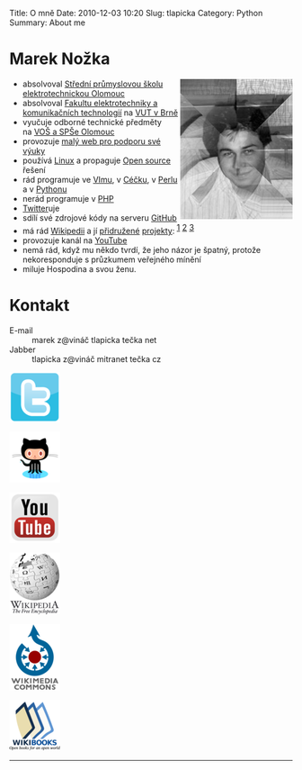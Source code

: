Title: O mně
Date: 2010-12-03 10:20
Slug: tlapicka
Category: Python
Summary: About me

Marek Nožka
=================

<img width="200" height="249" alt="Moje fotka" 
     src="/images/marek.jpg" style="float:right" />
<ul>
<li>absolvoval 
<a href="http://www.spseol.cz">Střední průmyslovou školu elektrotechnickou Olomouc</a></li>
<li>absolvoval
<a href="http://www.feec.vutbr.cz">Fakultu elektrotechniky a komunikačních technologií</a>
na <a href="http://www.vutbr.cz/">VUT&nbsp;v&nbsp;Brně</a></li>
<li>vyučuje odborné technické předměty 
na&nbsp;<a href="http://www.spseol.cz">VOŠ&nbsp;a&nbsp;SPŠe&nbsp;Olomouc</a></li>
<li>provozuje <a href="http://mamut.spseol.cz/nozka">malý web pro podporu své výuky</a></li>
<li>používá 
<a href="http://www.linux.cz/">Linux</a> a propaguje
<a href="http://cs.wikipedia.org/wiki/Open_source">Open source</a> řešení</li>
<!--<li>poslouchá                                    -->
<!--<a href="http://oboroh.cz/">Oboroh</a>,           -->
<!--<a href="http://www.majerovky.cz/">Majerovky</a>, -->
<!--<a href="http://www.traband.net/">Traband</a>     -->
<!--</li>                                             -->
<li>rád programuje 
ve&nbsp;<a href="http://www.kit.tul.cz/~satrapa/docs/vim/">VImu</a>,
v&nbsp;<a href="http://cs.wikipedia.org/wiki/C_(programovací_jazyk)">Céčku</a>,
v&nbsp;<a href="http://cs.wikipedia.org/wiki/Perl">Perlu</a> a  
v&nbsp;<a href="http://cs.wikipedia.org/wiki/Python">Pythonu</a>
</li>
<li>nerád programuje 
v&nbsp;<a href="http://cs.wikipedia.org/wiki/PHP">PHP</a>
</li>
<li><a href="http://twitter.com/MarrekNozka/">Twitter</a>uje</li>
<li>sdílí své zdrojové kódy na serveru 
    <a href="https://github.com/MarrekNozka/">GitHub</a></li>
<li>má rád <a href="http://cs.wikipedia.org">Wikipedii</a> a jí 
<a href="http://commons.wikimedia.org/">přidružené</a> 
<a href="http://wikimedia.org/">projekty</a>:
    <a style="vertical-align:super;" href="http://cs.wikipedia.org/wiki/Wikipedista:Tlapicka">1</a>
    <a style="vertical-align:super;" href="http://cs.wikibooks.org/wiki/User:Tlapicka">2</a>
    <a style="vertical-align:super;" href="http://commons.wikimedia.org/wiki/Special:Contributions/Tlapicka">3</a>
</li>
<!--<li>provozuje profil na -->
<!--    <a href="https://plus.google.com/106541283459415810809">G+</a></li>-->
<li>provozuje kanál na <a href="https://www.youtube.com/user/YouTlapickaTube">YouTube</a></li>
<li>nemá rád, když mu někdo tvrdí, že jeho názor je špatný, protože
nekoresponduje s&nbsp;průzkumem veřejného mínění</li>
<li>miluje Hospodina a svou ženu.</li>
</ul>

Kontakt
===============================

<dl>
    <dt>E-mail</dt>
    <dd>marek z&#64;vináč tlapicka tečka net</dd>
    <dt>Jabber</dt>
    <dd>tlapicka z&#64;vináč mitranet tečka cz</dd>
</dl>



<div id="strana"> <div id="ikony"> <p>

<!--<a href="https://plus.google.com/106541283459415810809"><img src="/images/plusko.png" alt="Google+"  width="90"/></a>-->

<a href="http://twitter.com/MarrekNozka/"><img src="/images/twitterr.png" alt="Twitter"  width="90"/></a>

<a href="https://github.com/MarrekNozka"><img src="/images/github.png" alt="Github"  width="90"/></a>

<a href="https://www.youtube.com/user/YouTlapickaTube"><img src="/images/youtubee.png" alt="Youtube"  width="90"/></a>

<a href="http://cs.wikipedia.org/wiki/Wikipedista:Tlapicka"><img src="/images/wikipedia.png" alt="Wikipedia"  width="90"/></a>

<a href="http://commons.wikimedia.org/wiki/Special:ListFiles/Tlapicka"><img src="/images/commons.png" alt="Commons"  width="90"/></a>

<a href="http://cs.wikibooks.org/wiki/User:Tlapicka"><img src="/images/wikibook.png" alt="Wikibooks"  width="90"/></a>

<!--<a href="http://hroch.spseol.cz/~nozka"><img src="/images/spseol.png" alt="SPSE Olomouc"  width="90"/></a>-->

</p> </div> </div>

<hr />

